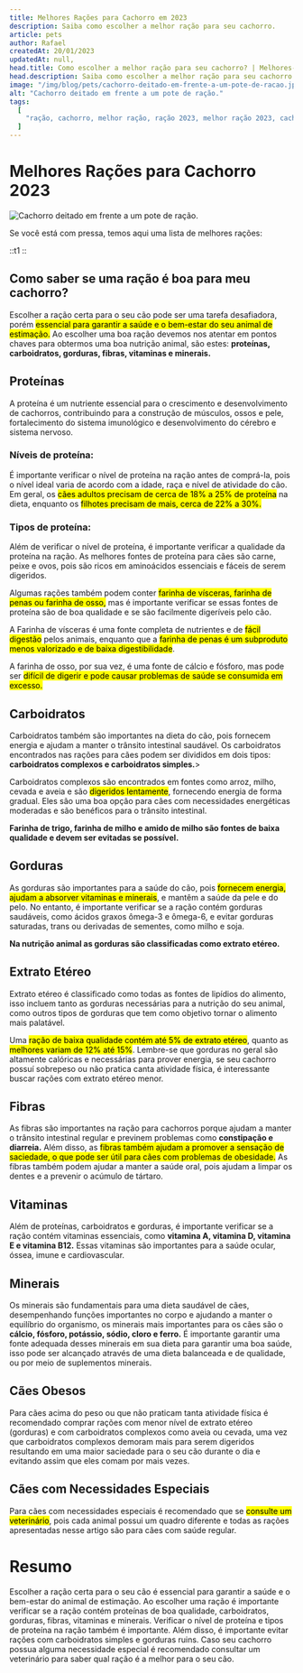 ```yaml
---
title: Melhores Rações para Cachorro em 2023
description: Saiba como escolher a melhor ração para seu cachorro.
article: pets
author: Rafael
createdAt: 20/01/2023
updatedAt: null,
head.title: Como escolher a melhor ração para seu cachorro? | Melhores-Compras.Online
head.description: Saiba como escolher a melhor ração para seu cachorro.
image: "/img/blog/pets/cachorro-deitado-em-frente-a-um-pote-de-racao.jpg"
alt: "Cachorro deitado em frente a um pote de ração."
tags:
  [
    "ração, cachorro, melhor ração, ração 2023, melhor ração 2023, cachorro ração",
  ]
---
```


# Melhores Rações para Cachorro 2023

![Cachorro deitado em frente a um pote de ração.](/img/blog/pets/cachorro-deitado-em-frente-a-um-pote-de-racao.jpg "Cachorro deitado em frente a um pote de ração.")

Se você está com pressa, temos aqui uma lista de melhores rações:

::t1
::

## Como saber se uma ração é boa para meu cachorro?

Escolher a ração certa para o seu cão pode ser uma tarefa desafiadora, porém <mark>essencial para garantir a saúde e o bem-estar do seu animal de estimação.</mark> Ao escolher uma boa ração devemos nos atentar em pontos chaves para obtermos uma boa nutrição animal, são estes:
**proteínas, carboidratos, gorduras, fibras, vitaminas e minerais.**

## Proteínas

A proteína é um nutriente essencial para o crescimento e desenvolvimento de cachorros, contribuindo para a construção de músculos, ossos e pele, fortalecimento do sistema imunológico e desenvolvimento do cérebro e sistema nervoso.

### Níveis de proteína:

É importante verificar o nível de proteína na ração antes de comprá-la, pois o nível ideal varia de acordo com a idade, raça e nível de atividade do cão. Em geral, os <mark>cães adultos precisam de cerca de 18% a 25% de proteína</mark> na dieta, enquanto os <mark>filhotes precisam de mais, cerca de 22% a 30%.</mark>

### Tipos de proteína:

Além de verificar o nível de proteína, é importante verificar a qualidade da proteína na ração. As melhores fontes de proteína para cães são carne, peixe e ovos, pois são ricos em aminoácidos essenciais e fáceis de serem digeridos.

Algumas rações também podem conter <mark>farinha de vísceras, farinha de penas ou farinha de osso,</mark> mas é importante verificar se essas fontes de proteína são de boa qualidade e se são facilmente digeríveis pelo cão.

A Farinha de vísceras é uma fonte completa de nutrientes e de <mark>fácil digestão</mark> pelos animais, enquanto que a <mark>farinha de penas é um subproduto menos valorizado e de baixa digestibilidade</mark>.

A farinha de osso, por sua vez, é uma fonte de cálcio e fósforo, mas pode ser <mark>difícil de digerir e pode causar problemas de saúde se consumida em excesso.</mark>

## Carboidratos

Carboidratos também são importantes na dieta do cão, pois fornecem energia e ajudam a manter o trânsito intestinal saudável. Os carboidratos encontrados nas rações para cães podem ser divididos em dois tipos: **carboidratos complexos e carboidratos simples.**>

Carboidratos complexos são encontrados em fontes como arroz, milho, cevada e aveia e são <mark>digeridos lentamente</mark>, fornecendo energia de forma gradual. Eles são uma boa opção para cães com necessidades energéticas moderadas e são benéficos para o trânsito intestinal.

**Farinha de trigo, farinha de milho e amido de milho são fontes de baixa qualidade e devem ser evitadas se possível.**

## Gorduras

As gorduras são importantes para a saúde do cão, pois <mark>fornecem energia, ajudam a absorver vitaminas e minerais</mark>, e mantêm a saúde da pele e do pelo. No entanto, é importante verificar se a ração contém gorduras saudáveis, como ácidos graxos ômega-3 e ômega-6, e evitar gorduras saturadas, trans ou derivadas de sementes, como milho e soja.

**Na nutrição animal as gorduras são classificadas como extrato etéreo.**

## Extrato Etéreo

Extrato etéreo é classificado como todas as fontes de lipídios do alimento, isso incluem tanto as gorduras necessárias para a nutrição do seu animal, como outros tipos de gorduras que tem como objetivo tornar o alimento mais palatável.

Uma <mark>ração de baixa qualidade contém até 5% de extrato etéreo</mark>, quanto as <mark>melhores variam de 12% até 15%</mark>. Lembre-se que gorduras no geral são altamente calóricas e necessárias para prover energia, se seu cachorro possuí sobrepeso ou não pratica canta atividade física, é interessante buscar rações com extrato etéreo menor.

## Fibras

As fibras são importantes na ração para cachorros porque ajudam a manter o trânsito intestinal regular e previnem problemas como **constipação e diarreia.** Além disso, as <mark>fibras também ajudam a promover a sensação de saciedade, o que pode ser útil para cães com problemas de obesidade.</mark> As fibras também podem ajudar a manter a saúde oral, pois ajudam a limpar os dentes e a prevenir o acúmulo de tártaro.

## Vitaminas

Além de proteínas, carboidratos e gorduras, é importante verificar se a ração contém vitaminas essenciais, como **vitamina A, vitamina D, vitamina E e vitamina B12.** Essas vitaminas são importantes para a saúde ocular, óssea, imune e cardiovascular.

## Minerais

Os minerais são fundamentais para uma dieta saudável de cães, desempenhando funções importantes no corpo e ajudando a manter o equilíbrio do organismo, os minerais mais importantes para os cães são o **cálcio, fósforo, potássio, sódio, cloro e ferro.**
É importante garantir uma fonte adequada desses minerais em sua dieta para garantir uma boa saúde, isso pode ser alcançado através de uma dieta balanceada e de qualidade, ou por meio de suplementos minerais.

## Cães Obesos

Para cães acima do peso ou que não praticam tanta atividade física é recomendado comprar rações com menor nível de extrato etéreo (gorduras) e com carboidratos complexos como aveia ou cevada, uma vez que carboidratos complexos demoram mais para serem digeridos resultando em uma maior saciedade para o seu cão durante o dia e evitando assim que eles comam por mais vezes.

## Cães com Necessidades Especiais

Para cães com necessidades especiais é recomendado que se <mark>consulte um veterinário</mark>, pois cada animal possui um quadro diferente e todas as rações apresentadas nesse artigo são para cães com saúde regular.

# Resumo

Escolher a ração certa para o seu cão é essencial para garantir a saúde e o bem-estar do animal de estimação.
Ao escolher uma ração é importante verificar se a ração contém proteínas de boa qualidade, carboidratos, gorduras, fibras, vitaminas e minerais.
Verificar o nível de proteína e tipos de proteína na ração também é importante.
Além disso, é importante evitar rações com carboidratos simples e gorduras ruins.
Caso seu cachorro possua alguma necessidade especial é recomendado consultar um veterinário para saber qual ração é a melhor para o seu cão.
